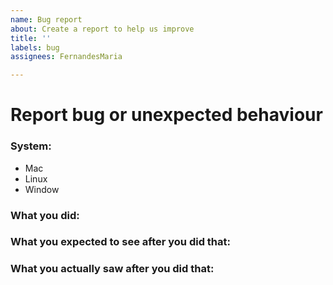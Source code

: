 ```yaml
---
name: Bug report
about: Create a report to help us improve
title: ''
labels: bug
assignees: FernandesMaria

---
```


# Report bug or unexpected behaviour

### System: 
- Mac
- Linux
- Window

### What you did:


### What you expected to see after you did that:


### What you actually saw after you did that:
